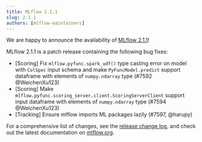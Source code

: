 ```yaml
---
title: MLflow 2.1.1
slug: 2.1.1
authors: [mlflow-maintainers]
---
```


We are happy to announce the availability of [MLflow 2.1.1](https://github.com/mlflow/mlflow/releases/tag/v2.1.1)!

MLflow 2.1.1 is a patch release containing the following bug fixes:

- [Scoring] Fix `mlflow.pyfunc.spark_udf()` type casting error on model with `ColSpec` input schema
  and make `PyFuncModel.predict` support dataframe with elements of `numpy.ndarray` type (#7592 @WeichenXu123)
- [Scoring] Make `mlflow.pyfunc.scoring_server.client.ScoringServerClient` support input dataframe with elements
  of `numpy.ndarray` type (#7594 @WeichenXu123)
- [Tracking] Ensure mlflow imports ML packages lazily (#7597, @harupy)

For a comprehensive list of changes, see the [release change log](https://github.com/mlflow/mlflow/releases/tag/v2.1.1), and check out the latest documentation on [mlflow.org](http://mlflow.org/).
